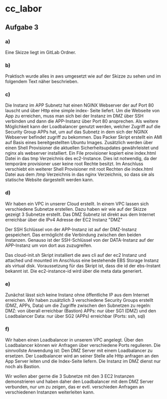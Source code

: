 # cc_labor

## Aufgabe 3
### a)
Eine Skizze liegt im GitLab Ordner.
### b)
Praktisch wurde alles in aws umgesetzt wie auf der Skizze zu sehen und im folgendem Text näher beschrieben.
### c)
Die Instanz im APP Subnetz hat einen NGINX Webserver der auf Port 80 lauscht und über Http eine simple index- Seite liefert.
Um die Webseite von App zu erreichen, muss man sich bei der Instanz im DMZ über SSH verbinden und dann die APP-Instanz über Port 80 ansprechen. Als weitere Möglichkeit kann der Loadbalancer genutzt werden, welcher Zugriff auf die Security Group APPs hat, um auf das Subnetz in dem sich der NGINX Webserver befindet zugriff zu bekommen.
Das Packer Skript erstellt ein AMI auf Basis eines bereitgestellten Ubuntu Images. Zusätzlich werden über einen Shell Provisioner die aktuellen Sicherheitsupdates gewährleistet und nginx als webserver installiert. Ein File provisioner kopiert eine index.html Datei in das tmp Verzeichnis des ec2-Instance. Dies ist notwendig, da der temporäre provisioner user keine root Rechte besitzt. Im Anschluss verschiebt ein weiterer Shell Provisioner mit root Rechten die index.html Datei aus dem /tmp Verzeichnis in das nginx Verzeichnis, so dass sie als statische Website dargestellt werden kann.
### d)
Wir haben ein VPC in unserer Cloud erstellt.
In einem VPC lassen sich verschiedene Subnetze erstellen.
Dazu haben wir wie auf der Skizze gezeigt 3 Subnetze erstellt.
Das DMZ Subnetz ist direkt aus dem Internet erreichbar über die IPv4 Adresse der EC2 Instanz "DMZ"

Der SSH Schlüssel von der APP-Instanz ist auf der DMZ-Instanz gespeichert. Das ermöglicht die Verbindung zwischen den beiden Instanzen.
Genauso ist der SSH-Schlüssel von der DATA-Instanz auf der APP-Instanz um von dort aus zuzugreifen.

Das cloud-init.sh Skript installiert die aws cli auf der ec2 Instanz und attached und mounted im Anschluss eine bestehende EBS Storage Instanz als virtual disk. Voraussetzung für das Skript ist, dass die id der ebs-Instant bekannt ist. Die ec2-instance-id wird über die meta data generiert.

### e)
Zunächst lässt sich keine Instanz ohne öffentliche IP aus dem Internet erreichen.
Wir haben zusätzlich 3 verschiedene Security Groups erstellt (DMZ, APPs, Data) um die Zugriffe zwischen den Subnetzen zu regeln:
DMZ: von überall erreichbar (Bastion)
APPs: nur über SG1 (DMZ) und den Loadbalancer
Data: nur über SG2 (APPs) erreichbar (Ports: ssh, sql)
### f)
Wir haben einen Loadbalancer in unserem VPC angelegt. Über den Loadbalancer können wir Anfragen über verschiedene Ports regulieren.
Die sinnvollste Anwendung ist:
Den DMZ Server mit einem Loadbalancer zu ersetzen. Der Loadbalancer wird an seiner Stelle alle Http anfragen an den App Server leiten und die Index-Seite liefern. Die Instanz im DMZ dienst nur noch als Bastion.

Wir wollen aber gerne die 3 Subnetze mit den 3 EC2 Instanzen demonstrieren und haben daher den Loadbalancer mit dem DMZ Server verbunden, nur um zu zeigen,
das er evtl. verschieden Anfragen an verschiedenen Instanzen weiterleiten kann.
